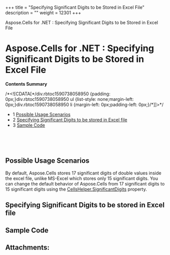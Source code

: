 +++
title = "Specifying Significant Digits to be Stored in Excel File" 
description = "" 
weight = 12301 
+++

Aspose.Cells for .NET : Specifying Significant Digits to be Stored in Excel File  

# Aspose.Cells for .NET : Specifying Significant Digits to be Stored in Excel File


**Contents Summary**

/\*<!\[CDATA\[\*/div.rbtoc1590738058950 {padding: 0px;}div.rbtoc1590738058950 ul {list-style: none;margin-left: 0px;}div.rbtoc1590738058950 li {margin-left: 0px;padding-left: 0px;}/\*\]\]>\*/

*   1 [Possible Usage Scenarios](#SpecifyingSignificantDigitstobeStoredinExcelFile-PossibleUsageScenarios)
*   2 [Specifying Significant Digits to be stored in Excel file](#SpecifyingSignificantDigitstobeStoredinExcelFile-SpecifyingSignificantDigitstobestoredinExcelfile)
*   3 [Sample Code](#SpecifyingSignificantDigitstobeStoredinExcelFile-SampleCode)

 

 

## Possible Usage Scenarios

By default, Aspose.Cells stores 17 significant digits of double values inside the excel file, unlike MS-Excel which stores only 15 significant digits. You can change the default behavior of Aspose.Cells from 17 significant digits to 15 significant digits using the [CellsHelper.SignificantDigits](https://apireference.aspose.com/net/cells/aspose.cells/cellshelper/properties/significantdigits) property.

## Specifying Significant Digits to be stored in Excel file



## Sample Code

## Attachments:


